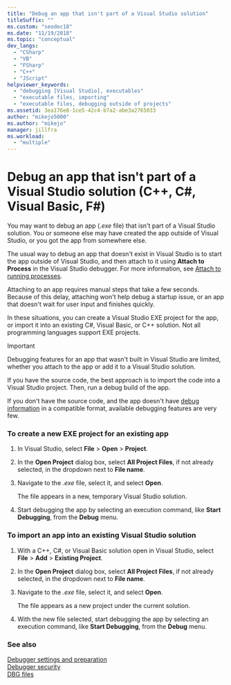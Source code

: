 ```yaml
---
title: "Debug an app that isn't part of a Visual Studio solution"
titleSuffix: ""
ms.custom: "seodec18"
ms.date: "11/19/2018"
ms.topic: "conceptual"
dev_langs: 
  - "CSharp"
  - "VB"
  - "FSharp"
  - "C++"
  - "JScript"
helpviewer_keywords: 
  - "debugging [Visual Studio], executables"
  - "executable files, importing"
  - "executable files, debugging outside of projects"
ms.assetid: 3ea176e8-1ce5-42c4-b7a2-abe3a2765033
author: "mikejo5000"
ms.author: "mikejo"
manager: jillfra
ms.workload: 
  - "multiple"
---
```

# Debug an app that isn't part of a Visual Studio solution (C++, C#, Visual Basic, F#)

You may want to debug an app (*.exe* file) that isn't part of a Visual Studio solution. You or someone else may have created the app outside of Visual Studio, or you got the app from somewhere else. 

The usual way to debug an app that doesn't exist in Visual Studio is to start the app outside of Visual Studio, and then attach to it using **Attach to Process** in the Visual Studio debugger. For more information, see [Attach to running processes](../debugger/attach-to-running-processes-with-the-visual-studio-debugger.md).  
  
Attaching to an app requires manual steps that take a few seconds. Because of this delay, attaching won't help debug a startup issue, or an app that doesn't wait for user input and finishes quickly. 

In these situations, you can create a Visual Studio EXE project for the app, or import it into an existing C#, Visual Basic, or C++ solution. Not all programming languages support EXE projects. 

>[!IMPORTANT]
>Debugging features for an app that wasn't built in Visual Studio are limited, whether you attach to the app or add it to a Visual Studio solution. 
>
>If you have the source code, the best approach is to import the code into a Visual Studio project. Then, run a debug build of the app.
>
>If you don't have the source code, and the app doesn't have [debug information](../debugger/how-to-set-debug-and-release-configurations.md) in a compatible format, available debugging features are very few. 

### To create a new EXE project for an existing app  
   
1. In Visual Studio, select **File** > **Open** > **Project**.  
   
1. In the **Open Project** dialog box, select **All Project Files**, if not already selected, in the dropdown next to **File name**.  
   
1. Navigate to the *.exe* file, select it, and select **Open**.  
   
   The file appears in a new, temporary Visual Studio solution.

1. Start debugging the app by selecting an execution command, like **Start Debugging**, from the **Debug** menu.    
  
### To import an app into an existing Visual Studio solution  
  
1.  With a C++, C#, or Visual Basic solution open in Visual Studio, select **File** > **Add** > **Existing Project**.  
  
1. In the **Open Project** dialog box, select **All Project Files**, if not already selected, in the dropdown next to **File name**.  
   
1. Navigate to the *.exe* file, select it, and select **Open**.  
   
   The file appears as a new project under the current solution.  
   
1. With the new file selected, start debugging the app by selecting an execution command, like **Start Debugging**, from the **Debug** menu.    
  
### See also  
 [Debugger settings and preparation](../debugger/debugger-settings-and-preparation.md)   
 [Debugger security](../debugger/debugger-security.md)   
 [DBG files](/previous-versions/visualstudio/visual-studio-2010/da528y14(v=vs.100))